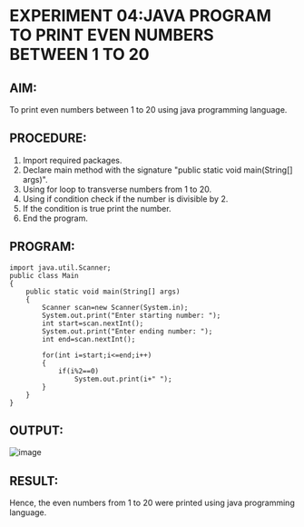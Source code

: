 # EXPERIMENT 04:JAVA PROGRAM TO PRINT EVEN NUMBERS BETWEEN 1 TO 20
## AIM:
To print even numbers between 1 to 20 using java programming language.
## PROCEDURE:
1. Import required packages.
2. Declare main method with the signature "public static void main(String[] args)".
3. Using for loop to transverse numbers from 1 to 20.
4. Using if condition check if the number is divisible by 2.
5. If the condition is true print the number.
6. End the program.

## PROGRAM:
```
import java.util.Scanner;
public class Main
{
    public static void main(String[] args)
    {
        Scanner scan=new Scanner(System.in);
        System.out.print("Enter starting number: ");
        int start=scan.nextInt();
        System.out.print("Enter ending number: ");
        int end=scan.nextInt();

        for(int i=start;i<=end;i++)
        {
            if(i%2==0)
                System.out.print(i+" ");
        }
    }
}
```
## OUTPUT:
![image](https://github.com/Rithigasri/Experiment04-Java/assets/93427256/4896abab-29cc-4be1-ad29-1883d744a0d2)

## RESULT:
Hence, the even numbers from 1 to 20 were printed using java programming language.
